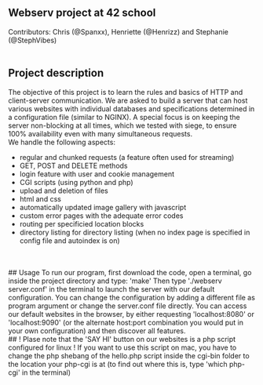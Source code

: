 ## Webserv project at 42 school
Contributors: Chris (@Spanxx), Henriette (@Henrizz) and Stephanie (@StephVibes)
<br>
<br>
## Project description
The objective of this project is to learn the rules and basics of HTTP and client-server communication. We are asked to build a server that can host various websites with individual databases and specifications determined in a configuration file (similar to NGINX). A special focus is on keeping the server non-blocking at all times, which we tested with siege, to ensure 100% availability even with many simultaneous requests. 
<br>
We handle the following aspects: 
- regular and chunked requests (a feature often used for streaming)
- GET, POST and DELETE methods
- login feature with user and cookie management 
- CGI scripts (using python and php)
- upload and deletion of files 
- html and css
- automatically updated image gallery with javascript
- custom error pages with the adequate error codes
- routing per specificied location blocks
- directory listing for directory listing (when no index page is specified in config file and autoindex is on)
<br>
<br>
## Usage
To run our program, first download the code, open a terminal, go inside the project directory and type: 'make'
Then type './webserv server.conf' in the terminal to launch the server with our default configuration. You can change the configuration by adding a different file as program argument or change the server.conf file directly.
You can access our default websites in the browser, by either requesting 'localhost:8080' or 'localhost:9090' (or the alternate host:port combination you would put in your own configuration) and then discover all features.
<br>
## ! Plase note that the 'SAY HI' button on our websites is a php script configured for linux !
If you want to use this script on mac, you have to change the php shebang of the hello.php script inside the cgi-bin folder to the location your php-cgi is at (to find out where this is, type 'which php-cgi' in the terminal) 


